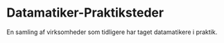 # Datamatiker-Praktiksteder
En samling af virksomheder som tidligere har taget datamatikere i praktik.
